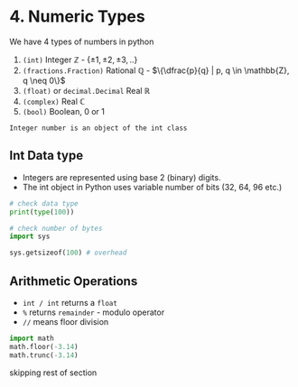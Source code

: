 # 4. Numeric Types
We have 4 types of numbers in python
1. `(int)` Integer $\mathbb{Z}$ - $\{\pm1, \pm2, \pm3, ..\}$
2. `(fractions.Fraction)` Rational $\mathbb{Q}$ - $\{\dfrac{p}{q} | p, q \in \mathbb{Z}, q \neq 0\}$
3. `(float)` or `decimal.Decimal` Real $\mathbb{R}$
4. `(complex)` Real $\mathbb{C}$
5. `(bool)` Boolean, 0 or 1

`Integer number is an object of the int class`
## Int Data type
- Integers are represented using base 2 (binary) digits.
- The int object in Python uses variable number of bits (32, 64, 96 etc.)

```python
# check data type
print(type(100))

# check number of bytes
import sys

sys.getsizeof(100) # overhead
```

## Arithmetic Operations
- `int / int` returns a `float`
- `%` returns `remainder` - modulo operator 
- `//` means floor division

```python
import math
math.floor(-3.14)
math.trunc(-3.14)
```

skipping rest of section